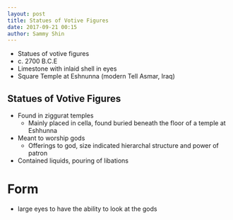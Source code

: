 ```yaml
---
layout: post
title: Statues of Votive Figures
date: 2017-09-21 00:15
author: Sammy Shin
---
```


* Statues of votive figures
* c. 2700 B.C.E
* Limestone with inlaid shell in eyes
* Square Temple at Eshnunna (modern Tell Asmar, Iraq)

## Statues of Votive Figures
* Found in ziggurat temples
  * Mainly placed in cella, found buried beneath the floor of a temple at Eshhunna
* Meant to worship gods
  * Offerings to god, size indicated hierarchal structure and power of patron
* Contained liquids, pouring of libations

# Form
* large eyes to have the ability to look at the gods
